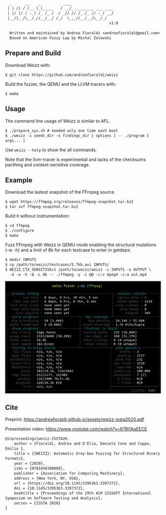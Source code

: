 ```
  _      __    _          ____                   
 | | /| / /__ (_)_____   / __/_ ________ ___ ____
 | |/ |/ / -_) /_ /_ /  / _// // /_ /_ // -_) __/
 |__/|__/\__/_//__/__/ /_/  \_,_//__/__/\__/_/   
                                               v1.0

  Written and maintained by Andrea Fioraldi <andreafioraldi@gmail.com>
  Based on American Fuzzy Lop by Michal Zalewski

```

## Prepare and Build

Download Weizz with:

```
$ git clone https://github.com/andreafioraldi/weizz
```

Build the fuzzer, the QEMU and the LLVM tracers with:

```
$ make
```

## Usage

The command line usage of Weizz is similar to AFL.

```
$ ./prepare_sys.sh # needed only one time each boot
$ ./weizz -i seeds_dir -o findings_dir [ options ] -- ./program [ args... ]
```

Use `weizz --help` to show the all commands.

Note that the llvm-tracer is experimental and lacks of the checksums pacthing
and context-sensitive coverage.

## Example

Download the lastest snapshot of the FFmpeg source.

```
$ wget https://ffmpeg.org/releases/ffmpeg-snapshot.tar.bz2
$ tar xvf ffmpeg-snapshot.tar.bz2
```

Build it without instrumentation:

```
$ cd ffmpeg
$ ./configure
$ make
```

Fuzz FFmpeg with Weizz in QEMU mode enabling the structural mutations (-w -h)
and a limit of 8k for each testcase to enter in getdeps:

```
$ mkdir INPUTS
$ cp /path/to/weizz/testcases/5.7kb.avi INPUTS/
$ WEIZZ_CTX_SENSITIVE=1 /path/to/weizz/weizz -i INPUTS -o OUTPUT \
  -d -w -h -Q -L 8k -- ./ffmpeg -y -i @@ -c:v mpeg4 -c:a out.mp4
```

![](assets/screenshot_ffmpeg.png)

## Cite

Preprint: https://andreafioraldi.github.io/assets/weizz-issta2020.pdf

Presentation video: https://www.youtube.com/watch?v=67Bj1AaEECE

```
@inproceedings{weizz-ISSTA20,
    author = {Fioraldi, Andrea and D'Elia, Daniele Cono and Coppa, Emilio },
    title = {{WEIZZ}: Automatic Grey-box Fuzzing for Structured Binary Formats},
    year = {2020},
    isbn = {9781450380089},
    publisher = {Association for Computing Machinery},
    address = {New York, NY, USA},
    url = {https://doi.org/10.1145/3395363.3397372},
    doi = {10.1145/3395363.3397372},
    booktitle = {Proceedings of the 29th ACM SIGSOFT International Symposium on Software Testing and Analysis},
    series = {ISSTA 2020}
}
```

